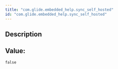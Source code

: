 ```yaml
---
title: "com.glide.embedded_help.sync_self_hosted"
id: "com.glide.embedded_help.sync_self_hosted"
---
```

## Description



## Value: 
```
false
```